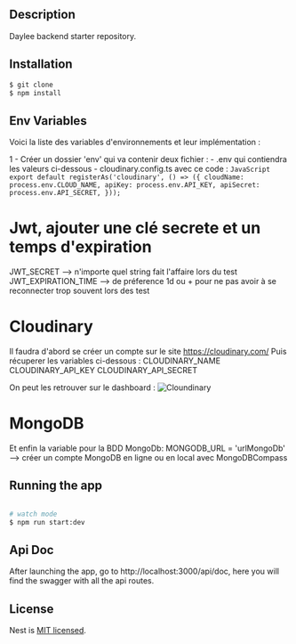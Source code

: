 ## Description

Daylee backend starter repository.

## Installation

```bash
$ git clone
$ npm install
```

## Env Variables

Voici la liste des variables d'environnements et leur implémentation :

1 - Créer un dossier 'env' qui va contenir deux fichier :
    - .env qui contiendra les valeurs ci-dessous
    - cloudinary.config.ts avec ce code : 
    ```JavaScript
      export default registerAs('cloudinary', () => ({
        cloudName: process.env.CLOUD_NAME,
        apiKey: process.env.API_KEY,
        apiSecret: process.env.API_SECRET,
        }));
    ```


# Jwt, ajouter une clé secrete et un temps d'expiration
JWT_SECRET --> n'importe quel string fait l'affaire lors du test
JWT_EXPIRATION_TIME --> de préference 1d ou + pour ne pas avoir à se reconnecter trop souvent lors des test

# Cloudinary
Il faudra d'abord se créer un compte sur le site https://cloudinary.com/
Puis récuperer les variables ci-dessous : 
CLOUDINARY_NAME
CLOUDINARY_API_KEY
CLOUDINARY_API_SECRET

On peut les retrouver sur le dashboard : 
![Cloundinary](https://cloudinary-res.cloudinary.com/image/upload/bo_1px_solid_gray/f_auto/q_auto/docs/prod_env_credentials.png)

# MongoDB
Et enfin la variable pour la BDD MongoDb:
MONGODB_URL = 'urlMongoDb' --> créer un compte MongoDB en ligne ou en local avec MongoDBCompass


## Running the app

```bash

# watch mode
$ npm run start:dev

```

## Api Doc

After launching the app, go to http://localhost:3000/api/doc, here you will find the swagger with all the api routes.

## License

Nest is [MIT licensed](LICENSE).
